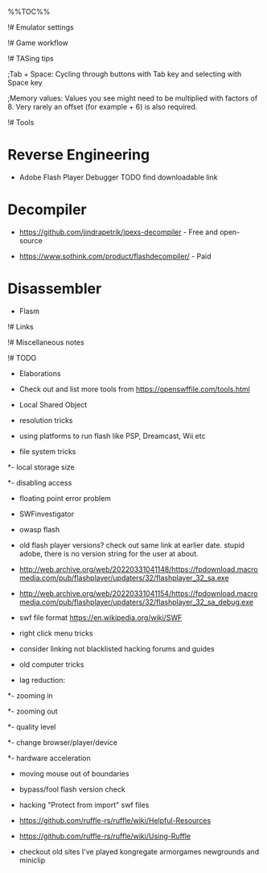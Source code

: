 %%TOC%%



!# Emulator settings



!# Game workflow



!# TASing tips

;Tab + Space: Cycling through buttons with Tab key and selecting with Space key



;Memory values: Values you see might need to be multiplied with factors of 8. Very rarely an offset (for example + 6) is also required.



!# Tools

# Reverse Engineering

- Adobe Flash Player Debugger TODO find downloadable link

# Decompiler

- https://github.com/jindrapetrik/jpexs-decompiler - Free and open-source

- https://www.sothink.com/product/flashdecompiler/ - Paid

# Disassembler

- Flasm



!# Links



!# Miscellaneous notes



!# TODO

- Elaborations

- Check out and list more tools from https://openswffile.com/tools.html

- Local Shared Object

- resolution tricks

- using platforms to run flash like PSP, Dreamcast, Wii etc

- file system tricks

*- local storage size

*- disabling access

- floating point error problem

- SWFinvestigator

- owasp flash

- old flash player versions? check out same link at earlier date. stupid adobe, there is no version string for the user at about.

- http://web.archive.org/web/20220331041148/https://fpdownload.macromedia.com/pub/flashplayer/updaters/32/flashplayer_32_sa.exe

- http://web.archive.org/web/20220331041154/https://fpdownload.macromedia.com/pub/flashplayer/updaters/32/flashplayer_32_sa_debug.exe

- swf file format https://en.wikipedia.org/wiki/SWF

- right click menu tricks

- consider linking not blacklisted hacking forums and guides

- old computer tricks

- lag reduction:

*- zooming in

*- zooming out

*- quality level

*- change browser/player/device 

*- hardware acceleration

- moving mouse out of boundaries

- bypass/fool flash version check

- hacking "Protect from import" swf files

- https://github.com/ruffle-rs/ruffle/wiki/Helpful-Resources

- https://github.com/ruffle-rs/ruffle/wiki/Using-Ruffle

- checkout old sites I've played kongregate armorgames newgrounds and miniclip

